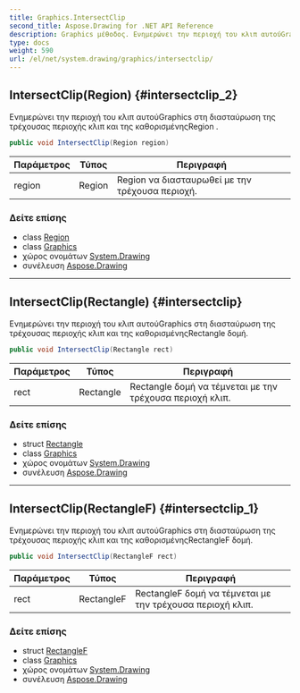 ```yaml
---
title: Graphics.IntersectClip
second_title: Aspose.Drawing for .NET API Reference
description: Graphics μέθοδος. Ενημερώνει την περιοχή του κλιπ αυτούGraphics στη διασταύρωση της τρέχουσας περιοχής κλιπ και της καθορισμένηςRegion .
type: docs
weight: 590
url: /el/net/system.drawing/graphics/intersectclip/
---
```

## IntersectClip(Region) {#intersectclip_2}

Ενημερώνει την περιοχή του κλιπ αυτούGraphics στη διασταύρωση της τρέχουσας περιοχής κλιπ και της καθορισμένηςRegion .

```csharp
public void IntersectClip(Region region)
```

| Παράμετρος | Τύπος | Περιγραφή |
| --- | --- | --- |
| region | Region | Region να διασταυρωθεί με την τρέχουσα περιοχή. |

### Δείτε επίσης

* class [Region](../../region/)
* class [Graphics](../)
* χώρος ονομάτων [System.Drawing](../../graphics/)
* συνέλευση [Aspose.Drawing](../../../)

---

## IntersectClip(Rectangle) {#intersectclip}

Ενημερώνει την περιοχή του κλιπ αυτούGraphics στη διασταύρωση της τρέχουσας περιοχής κλιπ και της καθορισμένηςRectangle δομή.

```csharp
public void IntersectClip(Rectangle rect)
```

| Παράμετρος | Τύπος | Περιγραφή |
| --- | --- | --- |
| rect | Rectangle | Rectangle δομή να τέμνεται με την τρέχουσα περιοχή κλιπ. |

### Δείτε επίσης

* struct [Rectangle](../../rectangle/)
* class [Graphics](../)
* χώρος ονομάτων [System.Drawing](../../graphics/)
* συνέλευση [Aspose.Drawing](../../../)

---

## IntersectClip(RectangleF) {#intersectclip_1}

Ενημερώνει την περιοχή του κλιπ αυτούGraphics στη διασταύρωση της τρέχουσας περιοχής κλιπ και της καθορισμένηςRectangleF δομή.

```csharp
public void IntersectClip(RectangleF rect)
```

| Παράμετρος | Τύπος | Περιγραφή |
| --- | --- | --- |
| rect | RectangleF | RectangleF δομή να τέμνεται με την τρέχουσα περιοχή κλιπ. |

### Δείτε επίσης

* struct [RectangleF](../../rectanglef/)
* class [Graphics](../)
* χώρος ονομάτων [System.Drawing](../../graphics/)
* συνέλευση [Aspose.Drawing](../../../)


